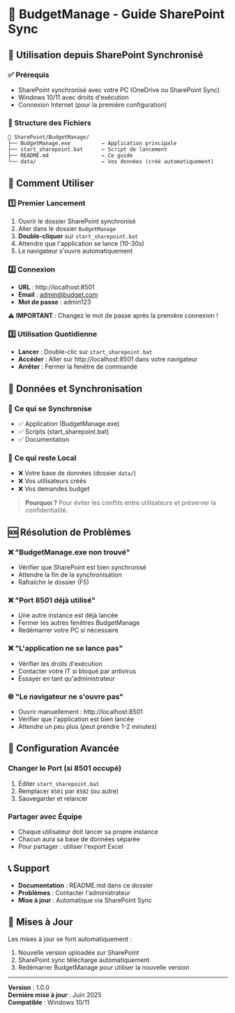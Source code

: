 # 📁 BudgetManage - Guide SharePoint Sync

## 🚀 Utilisation depuis SharePoint Synchronisé

### ✅ Prérequis
- SharePoint synchronisé avec votre PC (OneDrive ou SharePoint Sync)
- Windows 10/11 avec droits d'exécution
- Connexion Internet (pour la première configuration)

### 📁 Structure des Fichiers
```
📁 SharePoint/BudgetManage/
├── BudgetManage.exe          ← Application principale
├── start_sharepoint.bat      ← Script de lancement
├── README.md                 ← Ce guide
└── data/                     ← Vos données (créé automatiquement)
```

## 🎯 Comment Utiliser

### 1️⃣ **Premier Lancement**
1. Ouvrir le dossier SharePoint synchronisé
2. Aller dans le dossier `BudgetManage`
3. **Double-cliquer** sur `start_sharepoint.bat`
4. Attendre que l'application se lance (10-30s)
5. Le navigateur s'ouvre automatiquement

### 2️⃣ **Connexion**
- **URL** : http://localhost:8501
- **Email** : admin@budget.com
- **Mot de passe** : admin123

⚠️ **IMPORTANT** : Changez le mot de passe après la première connexion !

### 3️⃣ **Utilisation Quotidienne**
- **Lancer** : Double-clic sur `start_sharepoint.bat`
- **Accéder** : Aller sur http://localhost:8501 dans votre navigateur
- **Arrêter** : Fermer la fenêtre de commande

## 💾 Données et Synchronisation

### 🔄 **Ce qui se Synchronise**
- ✅ Application (BudgetManage.exe)
- ✅ Scripts (start_sharepoint.bat)
- ✅ Documentation

### 💾 **Ce qui reste Local**
- ❌ Votre base de données (dossier `data/`)
- ❌ Vos utilisateurs créés
- ❌ Vos demandes budget

> **Pourquoi ?** Pour éviter les conflits entre utilisateurs et préserver la confidentialité.

## 🆘 Résolution de Problèmes

### **❌ "BudgetManage.exe non trouvé"**
- Vérifier que SharePoint est bien synchronisé
- Attendre la fin de la synchronisation
- Rafraîchir le dossier (F5)

### **❌ "Port 8501 déjà utilisé"**
- Une autre instance est déjà lancée
- Fermer les autres fenêtres BudgetManage
- Redémarrer votre PC si nécessaire

### **❌ "L'application ne se lance pas"**
- Vérifier les droits d'exécution
- Contacter votre IT si bloqué par antivirus
- Essayer en tant qu'administrateur

### **🌐 "Le navigateur ne s'ouvre pas"**
- Ouvrir manuellement : http://localhost:8501
- Vérifier que l'application est bien lancée
- Attendre un peu plus (peut prendre 1-2 minutes)

## 🔧 Configuration Avancée

### **Changer le Port (si 8501 occupé)**
1. Éditer `start_sharepoint.bat`
2. Remplacer `8501` par `8502` (ou autre)
3. Sauvegarder et relancer

### **Partager avec Équipe**
- Chaque utilisateur doit lancer sa propre instance
- Chacun aura sa base de données séparée
- Pour partager : utiliser l'export Excel

## 📞 Support

- **Documentation** : README.md dans ce dossier
- **Problèmes** : Contacter l'administrateur
- **Mise à jour** : Automatique via SharePoint Sync

## 🔄 Mises à Jour

Les mises à jour se font automatiquement :
1. Nouvelle version uploadée sur SharePoint
2. SharePoint sync télécharge automatiquement
3. Redémarrer BudgetManage pour utiliser la nouvelle version

---

**Version** : 1.0.0  
**Dernière mise à jour** : Juin 2025  
**Compatible** : Windows 10/11
